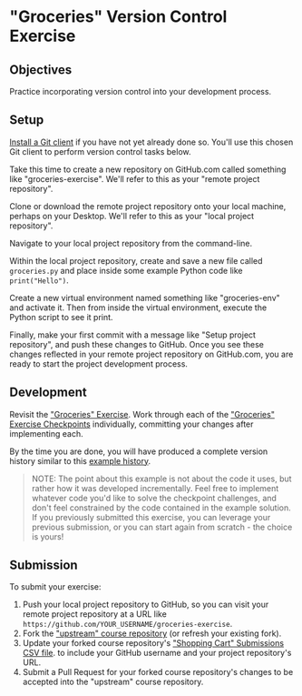 # "Groceries" Version Control Exercise

## Objectives

Practice incorporating version control into your development process.

## Setup

[Install a Git client](/notes/git.md#installation) if you have not yet already done so. You'll use this chosen Git client to perform version control tasks below.

Take this time to create a new repository on GitHub.com called something like "groceries-exercise". We'll refer to this as your "remote project repository".

Clone or download the remote project repository onto your local machine, perhaps on your Desktop. We'll refer to this as your "local project repository".

Navigate to your local project repository from the command-line.

Within the local project repository, create and save a new file called `groceries.py` and place inside some example Python code like `print("Hello")`.

Create a new virtual environment named something like "groceries-env" and activate it. Then from inside the virtual environment, execute the Python script to see it print.

Finally, make your first commit with a message like "Setup project repository", and push these changes to GitHub. Once you see these changes reflected in your remote project repository on GitHub.com, you are ready to start the project development process.

## Development

Revisit the ["Groceries" Exercise](/exercises/groceries.md). Work through each of the ["Groceries" Exercise Checkpoints](/exercises/groceries.md#checkpoints) individually, committing your changes after implementing each.

By the time you are done, you will have produced a complete version history similar to this [example history](https://github.com/s2t2/groceries-project/commits/master).

> NOTE: The point about this example is not about the code it uses, but rather how it was developed incrementally. Feel free to implement whatever code you'd like to solve the checkpoint challenges, and don't feel constrained by the code contained in the example solution. If you previously submitted this exercise, you can leverage your previous submission, or you can start again from scratch - the choice is yours!

## Submission

To submit your exercise:

  1. Push your local project repository to GitHub, so you can visit your remote project repository at a URL like `https://github.com/YOUR_USERNAME/groceries-exercise`.
  2. Fork the ["upstream" course repository](https://github.com/prof-rossetti/georgetown-opim-243-201901) (or refresh your existing fork).
  3. Update your forked course repository's ["Shopping Cart" Submissions CSV file](groceries/submissions.csv).
to include your GitHub username and your project repository's URL.
  4. Submit a Pull Request for your forked course repository's changes to be accepted into the "upstream" course repository.

